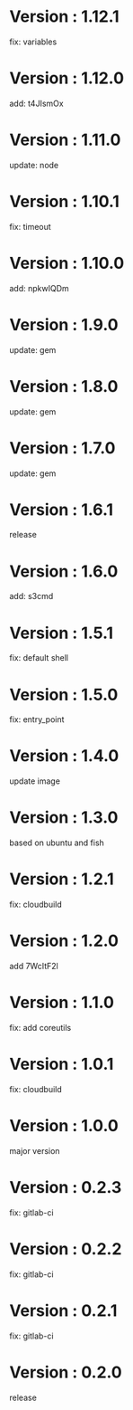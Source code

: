 # Version : 1.12.1

fix: variables

# Version : 1.12.0

add: t4JIsmOx

# Version : 1.11.0

update: node

# Version : 1.10.1

fix: timeout

# Version : 1.10.0

add: npkwIQDm

# Version : 1.9.0

update: gem

# Version : 1.8.0

update: gem

# Version : 1.7.0

update: gem

# Version : 1.6.1

release

# Version : 1.6.0

add: s3cmd

# Version : 1.5.1

fix: default shell

# Version : 1.5.0

fix: entry_point

# Version : 1.4.0

update image

# Version : 1.3.0

based on ubuntu and fish

# Version : 1.2.1

fix: cloudbuild

# Version : 1.2.0

add 7WcItF2l

# Version : 1.1.0

fix: add coreutils

# Version : 1.0.1

fix: cloudbuild

# Version : 1.0.0

major version

# Version : 0.2.3

fix: gitlab-ci

# Version : 0.2.2

fix: gitlab-ci

# Version : 0.2.1

fix: gitlab-ci

# Version : 0.2.0

release

